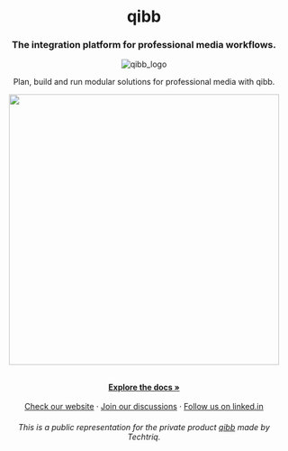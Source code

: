 <div align="center">




<h1>qibb</h1>

<h3 align="center"> The integration platform for professional media workflows.</h3>

  ![qibb_logo](https://user-images.githubusercontent.com/13440771/169877745-014a10ec-8954-4bd9-a312-be1836841302.png)

</div>

<div align="center">
  <p>Plan, build and run modular solutions for professional media with qibb.</p>
</div>

<div align="center">
  
<img src="https://user-images.githubusercontent.com/13440771/169878320-55de30e8-fa33-4ac9-8463-90249ebd54fe.gif" width="480px"></img>

</div>

  <p align="center">
  <br />
    <a href="https://docs.qibb.com/" rel="dofollow"><strong>Explore the docs »</strong></a>
  <br />

  <br/>
    <a href="https://qibb.com/">Check our website</a>
    ·
    <a href="https://github.com/techtriq/qibb/discussions">Join our discussions</a>
    ·
    <a href="https://www.linkedin.com/showcase/qibb/">Follow us on linked.in</a>
  </p>
  
  <div align="center">
  <h6>This is a public representation for the private product <a href="https://qibb.com">qibb</a> made by Techtriq.</h6>
  </div>
